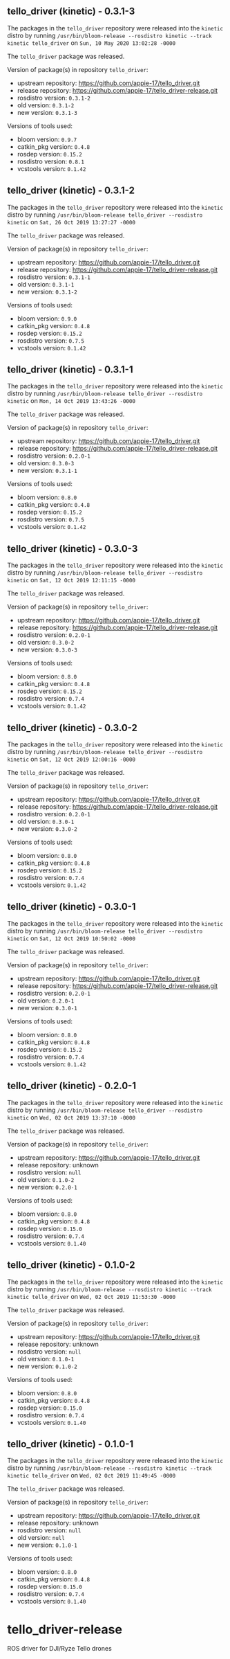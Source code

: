 ## tello_driver (kinetic) - 0.3.1-3

The packages in the `tello_driver` repository were released into the `kinetic` distro by running `/usr/bin/bloom-release --rosdistro kinetic --track kinetic tello_driver` on `Sun, 10 May 2020 13:02:28 -0000`

The `tello_driver` package was released.

Version of package(s) in repository `tello_driver`:

- upstream repository: https://github.com/appie-17/tello_driver.git
- release repository: https://github.com/appie-17/tello_driver-release.git
- rosdistro version: `0.3.1-2`
- old version: `0.3.1-2`
- new version: `0.3.1-3`

Versions of tools used:

- bloom version: `0.9.7`
- catkin_pkg version: `0.4.8`
- rosdep version: `0.15.2`
- rosdistro version: `0.8.1`
- vcstools version: `0.1.42`


## tello_driver (kinetic) - 0.3.1-2

The packages in the `tello_driver` repository were released into the `kinetic` distro by running `/usr/bin/bloom-release tello_driver --rosdistro kinetic` on `Sat, 26 Oct 2019 13:27:27 -0000`

The `tello_driver` package was released.

Version of package(s) in repository `tello_driver`:

- upstream repository: https://github.com/appie-17/tello_driver.git
- release repository: https://github.com/appie-17/tello_driver-release.git
- rosdistro version: `0.3.1-1`
- old version: `0.3.1-1`
- new version: `0.3.1-2`

Versions of tools used:

- bloom version: `0.9.0`
- catkin_pkg version: `0.4.8`
- rosdep version: `0.15.2`
- rosdistro version: `0.7.5`
- vcstools version: `0.1.42`


## tello_driver (kinetic) - 0.3.1-1

The packages in the `tello_driver` repository were released into the `kinetic` distro by running `/usr/bin/bloom-release tello_driver --rosdistro kinetic` on `Mon, 14 Oct 2019 13:43:26 -0000`

The `tello_driver` package was released.

Version of package(s) in repository `tello_driver`:

- upstream repository: https://github.com/appie-17/tello_driver.git
- release repository: https://github.com/appie-17/tello_driver-release.git
- rosdistro version: `0.2.0-1`
- old version: `0.3.0-3`
- new version: `0.3.1-1`

Versions of tools used:

- bloom version: `0.8.0`
- catkin_pkg version: `0.4.8`
- rosdep version: `0.15.2`
- rosdistro version: `0.7.5`
- vcstools version: `0.1.42`


## tello_driver (kinetic) - 0.3.0-3

The packages in the `tello_driver` repository were released into the `kinetic` distro by running `/usr/bin/bloom-release tello_driver --rosdistro kinetic` on `Sat, 12 Oct 2019 12:11:15 -0000`

The `tello_driver` package was released.

Version of package(s) in repository `tello_driver`:

- upstream repository: https://github.com/appie-17/tello_driver.git
- release repository: https://github.com/appie-17/tello_driver-release.git
- rosdistro version: `0.2.0-1`
- old version: `0.3.0-2`
- new version: `0.3.0-3`

Versions of tools used:

- bloom version: `0.8.0`
- catkin_pkg version: `0.4.8`
- rosdep version: `0.15.2`
- rosdistro version: `0.7.4`
- vcstools version: `0.1.42`


## tello_driver (kinetic) - 0.3.0-2

The packages in the `tello_driver` repository were released into the `kinetic` distro by running `/usr/bin/bloom-release tello_driver --rosdistro kinetic` on `Sat, 12 Oct 2019 12:00:16 -0000`

The `tello_driver` package was released.

Version of package(s) in repository `tello_driver`:

- upstream repository: https://github.com/appie-17/tello_driver.git
- release repository: https://github.com/appie-17/tello_driver-release.git
- rosdistro version: `0.2.0-1`
- old version: `0.3.0-1`
- new version: `0.3.0-2`

Versions of tools used:

- bloom version: `0.8.0`
- catkin_pkg version: `0.4.8`
- rosdep version: `0.15.2`
- rosdistro version: `0.7.4`
- vcstools version: `0.1.42`


## tello_driver (kinetic) - 0.3.0-1

The packages in the `tello_driver` repository were released into the `kinetic` distro by running `/usr/bin/bloom-release tello_driver --rosdistro kinetic` on `Sat, 12 Oct 2019 10:50:02 -0000`

The `tello_driver` package was released.

Version of package(s) in repository `tello_driver`:

- upstream repository: https://github.com/appie-17/tello_driver.git
- release repository: https://github.com/appie-17/tello_driver-release.git
- rosdistro version: `0.2.0-1`
- old version: `0.2.0-1`
- new version: `0.3.0-1`

Versions of tools used:

- bloom version: `0.8.0`
- catkin_pkg version: `0.4.8`
- rosdep version: `0.15.2`
- rosdistro version: `0.7.4`
- vcstools version: `0.1.42`


## tello_driver (kinetic) - 0.2.0-1

The packages in the `tello_driver` repository were released into the `kinetic` distro by running `/usr/bin/bloom-release tello_driver --rosdistro kinetic` on `Wed, 02 Oct 2019 13:37:10 -0000`

The `tello_driver` package was released.

Version of package(s) in repository `tello_driver`:

- upstream repository: https://github.com/appie-17/tello_driver.git
- release repository: unknown
- rosdistro version: `null`
- old version: `0.1.0-2`
- new version: `0.2.0-1`

Versions of tools used:

- bloom version: `0.8.0`
- catkin_pkg version: `0.4.8`
- rosdep version: `0.15.0`
- rosdistro version: `0.7.4`
- vcstools version: `0.1.40`


## tello_driver (kinetic) - 0.1.0-2

The packages in the `tello_driver` repository were released into the `kinetic` distro by running `/usr/bin/bloom-release --rosdistro kinetic --track kinetic tello_driver` on `Wed, 02 Oct 2019 11:53:30 -0000`

The `tello_driver` package was released.

Version of package(s) in repository `tello_driver`:

- upstream repository: https://github.com/appie-17/tello_driver.git
- release repository: unknown
- rosdistro version: `null`
- old version: `0.1.0-1`
- new version: `0.1.0-2`

Versions of tools used:

- bloom version: `0.8.0`
- catkin_pkg version: `0.4.8`
- rosdep version: `0.15.0`
- rosdistro version: `0.7.4`
- vcstools version: `0.1.40`


## tello_driver (kinetic) - 0.1.0-1

The packages in the `tello_driver` repository were released into the `kinetic` distro by running `/usr/bin/bloom-release --rosdistro kinetic --track kinetic tello_driver` on `Wed, 02 Oct 2019 11:49:45 -0000`

The `tello_driver` package was released.

Version of package(s) in repository `tello_driver`:

- upstream repository: https://github.com/appie-17/tello_driver.git
- release repository: unknown
- rosdistro version: `null`
- old version: `null`
- new version: `0.1.0-1`

Versions of tools used:

- bloom version: `0.8.0`
- catkin_pkg version: `0.4.8`
- rosdep version: `0.15.0`
- rosdistro version: `0.7.4`
- vcstools version: `0.1.40`


# tello_driver-release
ROS driver for DJI/Ryze Tello drones
